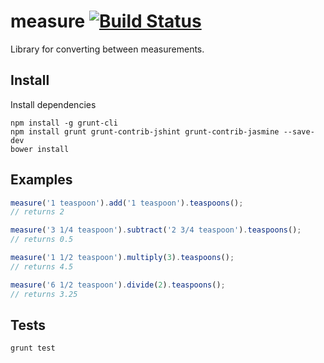 # measure [![Build Status](https://travis-ci.org/dubbs/measure.png)](https://travis-ci.org/dubbs/measure)

Library for converting between measurements.

## Install

Install dependencies

```
npm install -g grunt-cli
npm install grunt grunt-contrib-jshint grunt-contrib-jasmine --save-dev
bower install
```

## Examples

```js
measure('1 teaspoon').add('1 teaspoon').teaspoons();
// returns 2

measure('3 1/4 teaspoon').subtract('2 3/4 teaspoon').teaspoons();
// returns 0.5

measure('1 1/2 teaspoon').multiply(3).teaspoons();
// returns 4.5

measure('6 1/2 teaspoon').divide(2).teaspoons();
// returns 3.25
```

## Tests

```
grunt test
```
